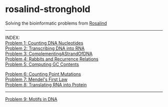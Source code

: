 # rosalind-stronghold
Solving the bioinformatic problems from <a href="https://rosalind.info">Rosalind</a>

<hr>
INDEX:
<br>
<a href="https://github.com/iSonik/rosalind-stronghold/blob/main/CountingDNANucleotides.py">Problem 1: Counting DNA Nucleotides</a><br>
<a href="https://github.com/iSonik/rosalind-stronghold/blob/main/TranscribingDNAintoRNA.py">Problem 2: Transcribing DNA into RNA</a><br>
<a href="https://github.com/iSonik/rosalind-stronghold/blob/main/ComplementingAStrandOfDNA.py">Problem 3: ComplementingAStrandOfDNA</a><br>
<a href="https://github.com/iSonik/rosalind-stronghold/blob/main/Rabbits%20and%20Recurrence%20Relations.py">Problem 4: Rabbits and Recurrence Relations</a>
<br>
<a href="https://github.com/iSonik/rosalind-stronghold/blob/main/computing%20GC/computinggccontent.py">Problem 5: Computing GC Contents</a>

<br>

<a href="https://github.com/iSonik/rosalind-stronghold/blob/main/countingpointmutations.py">Problem 6: Counting Point Mutations</a>
<br>
<a href="https://github.com/iSonik/rosalind-stronghold/blob/main/mendelsfirstlaw.py">Problem 7: Mendel's First Law
<br>
 <a href="https://github.com/iSonik/rosalind-stronghold/blob/main/translatingRNA/translatingRNAintoProtein.py">Problem 8: Translating RNA into Protein 
<br>
<hr>
 <a href="https://github.com/iSonik/rosalind-stronghold/blob/main/motifInDna.py">Problem 9: Motifs in DNA
<br>


